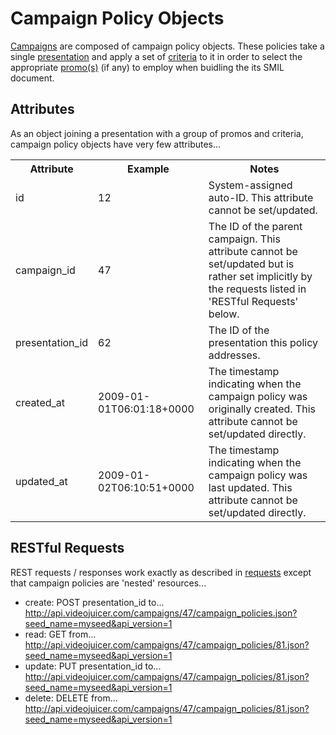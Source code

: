 Campaign Policy Objects
=======================

[Campaigns][campaigns] are composed of campaign policy objects. These policies take a single [presentation][presentations] and apply a set of [criteria][criteria] to it in order to select the appropriate [promo(s)][promos] (if any) to employ when buidling the its SMIL document.

[campaigns]: objects/campaign.markdown
[criteria]: objects/criterion.markdown
[presentations]: objects/presentation.markdown
[promos]: objects/promo.markdown

Attributes
----------

As an object joining a presentation with a group of promos and criteria, campaign policy objects have very few attributes...

<table>
	<tr>
		<th>Attribute</th>
		<th>Example</th>
		<th>Notes</th>
	</tr>
	<tr>
		<td>id</td>
		<td>12</td>
		<td>System-assigned auto-ID. This attribute cannot be set/updated.</td>
	</tr>
	<tr>
		<td>campaign_id</td>
		<td>47</td>
		<td>The ID of the parent campaign. This attribute cannot be set/updated but is rather set implicitly by the requests listed in 'RESTful Requests' below.</td>
	</tr>
	<tr>
		<td>presentation_id</td>
		<td>62</td>
		<td>The ID of the presentation this policy addresses.</td>
	</tr>
	<tr>
		<td>created_at</td>
		<td>2009-01-01T06:01:18+0000</td>
		<td>The timestamp indicating when the campaign policy was originally created. This attribute cannot be set/updated directly.</td>
	</tr>
	<tr>
		<td>updated_at</td>
		<td>2009-01-02T06:10:51+0000</td>
		<td>The timestamp indicating when the campaign policy was last updated. This attribute cannot be set/updated directly.</td>
	</tr>
</table>

RESTful Requests
----------------

REST requests / responses work exactly as described in [requests][requests] except that campaign policies are 'nested' resources...

* create: POST presentation_id to...
	http://api.videojuicer.com/campaigns/47/campaign_policies.json?seed_name=myseed&api_version=1
* read: GET from...
	http://api.videojuicer.com/campaigns/47/campaign_policies/81.json?seed_name=myseed&api_version=1
* update: PUT presentation_id to...
	http://api.videojuicer.com/campaigns/47/campaign_policies/81.json?seed_name=myseed&api_version=1
* delete: DELETE from...
	http://api.videojuicer.com/campaigns/47/campaign_policies/81.json?seed_name=myseed&api_version=1

[requests]: requests.html
